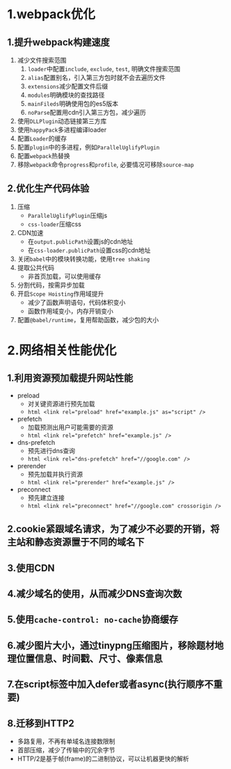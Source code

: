 # 1.webpack优化
## 1.提升webpack构建速度
1. 减少文件搜索范围
    1. `loader`中配置`include`, `exclude`, `test`, 明确文件搜索范围
    2. `alias`配置别名，引入第三方包时就不会去遍历文件
    3. `extensions`减少配置文件后缀
    4. `modules`明确模块的查找路径
    5. `mainFileds`明确使用包的es5版本
    6. `noParse`配置用cdn引入第三方包，减少遍历
2. 使用`DLLPlugin`动态链接第三方库
3. 使用`happyPack`多进程编译loader
4. 配置`Loader`的缓存
5. 配置`plugin`中的多进程，例如`ParallelUglifyPlugin`
6. 配置`webpack`热替换
7. 移除`webpack`命令`progress`和`profile`, 必要情况可移除`source-map` 
## 2.优化生产代码体验
1. 压缩 
    * `ParallelUglifyPlugin`压缩js
    * `css-loader`压缩css
2. CDN加速
    * 在`output.publicPath`设置js的cdn地址
    * 在`css-loader.publicPath`设置css的cdn地址
3. 关闭`babel`中的模块转换功能，使用`tree shaking`
4. 提取公共代码
    * 非首页加载，可以使用缓存
5. 分割代码，按需异步加载
6. 开启`Scope Hoisting`作用域提升
    * 减少了函数声明语句，代码体积变小
    * 函数作用域变小，内存开销变小
7. 配置`@babel/runtime`，复用帮助函数，减少包的大小
# 2.网络相关性能优化
## 1.利用资源预加载提升网站性能
* preload
    * 对关键资源进行预先加载
    * ```html <link rel="preload" href="example.js" as="script" />```
* prefetch
    * 加载预测出用户可能需要的资源
    * `html <link rel="prefetch" href="example.js" />`
* dns-prefetch
    * 预先进行dns查询
    * ```html <link rel="dns-prefetch" href="//google.com" />```
* prerender
    * 预先加载并执行资源
    * ```html <link rel="prerender" href="example.js" />```
* preconnect
    * 预先建立连接
    * ```html <link rel="preconnect" href="//google.com" crossorigin />```
## 2.cookie紧跟域名请求，为了减少不必要的开销，将主站和静态资源置于不同的域名下
## 3.使用CDN
## 4.减少域名的使用，从而减少DNS查询次数
## 5.使用`cache-control: no-cache`协商缓存
## 6.减少图片大小，通过tinypng压缩图片，移除题材地理位置信息、时间戳、尺寸、像素信息
## 7.在script标签中加入defer或者async(执行顺序不重要)
## 8.迁移到HTTP2
* 多路复用，不再有单域名连接数限制
* 首部压缩，减少了传输中的冗余字节
* HTTP/2是基于帧(frame)的二进制协议，可以让机器更快的解析 